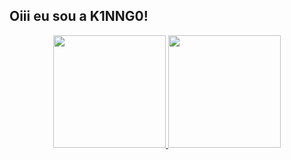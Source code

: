 ## Oiii eu sou a K1NNG0!

<div align="center">
  <a href="https://github.com/K1NNG0">
  <img height="180em" src="https://github-readme-stats.vercel.app/api?username=K1NNG0&show_icons=true&theme=vue-dark&include_all_commits=true&count_private=true"/>
  <img height="180em" src="https://github-readme-stats.vercel.app/api/top-langs/?username=K1NNG0&layout=compact&langs_count=7&theme=vue-dark"/>
</div>
